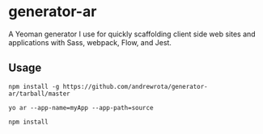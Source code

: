 generator-ar
============

A Yeoman generator I use for quickly scaffolding client side web sites and applications with Sass, webpack, Flow, and Jest.

## Usage

    npm install -g https://github.com/andrewrota/generator-ar/tarball/master

    yo ar --app-name=myApp --app-path=source

    npm install